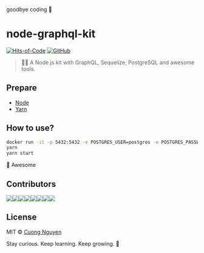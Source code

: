 goodbye coding 👋
# node-graphql-kit

[![Hits-of-Code](https://hitsofcode.com/github/cuongw/node-graphql-kit)](https://hitsofcode.com/view/github/cuongw/node-graphql-kit)
[![GitHub](https://img.shields.io/github/license/cuongw/node-graphql-kit.svg)](https://github.com/cuongw/node-graphql-kit/blob/master/LICENSE)

> 🧘🚀 A Node.js kit with GraphQL, Sequelize, PostgreSQL and awesome tools.


## Prepare

- [Node](https://nodejs.org/en/)
- [Yarn](https://yarnpkg.com/)

## How to use?

```sh
docker run -it -p 5432:5432 -e POSTGRES_USER=postgres -e POSTGRES_PASSWORD=postgres -e POSTGRES_DB=postgres postgres
yarn
yarn start
```

🙌 Awesome

## Contributors

[![](https://sourcerer.io/fame/103cuong/103cuong/node-graphql-kit/images/0)](https://sourcerer.io/fame/103cuong/103cuong/node-graphql-kit/links/0)[![](https://sourcerer.io/fame/103cuong/103cuong/node-graphql-kit/images/1)](https://sourcerer.io/fame/103cuong/103cuong/node-graphql-kit/links/1)[![](https://sourcerer.io/fame/103cuong/103cuong/node-graphql-kit/images/2)](https://sourcerer.io/fame/103cuong/103cuong/node-graphql-kit/links/2)[![](https://sourcerer.io/fame/103cuong/103cuong/node-graphql-kit/images/3)](https://sourcerer.io/fame/103cuong/103cuong/node-graphql-kit/links/3)[![](https://sourcerer.io/fame/103cuong/103cuong/node-graphql-kit/images/4)](https://sourcerer.io/fame/103cuong/103cuong/node-graphql-kit/links/4)[![](https://sourcerer.io/fame/103cuong/103cuong/node-graphql-kit/images/5)](https://sourcerer.io/fame/103cuong/103cuong/node-graphql-kit/links/5)[![](https://sourcerer.io/fame/103cuong/103cuong/node-graphql-kit/images/6)](https://sourcerer.io/fame/103cuong/103cuong/node-graphql-kit/links/6)[![](https://sourcerer.io/fame/103cuong/103cuong/node-graphql-kit/images/7)](https://sourcerer.io/fame/103cuong/103cuong/node-graphql-kit/links/7)

## License

MIT © [Cuong Nguyen](https://www.linkedin.com/in/cuong9/)


<!-- INSPIRATIONAL_QUOTE_START -->
Stay curious. Keep learning. Keep growing.
🦄
<!-- INSPIRATIONAL_QUOTE_END -->

